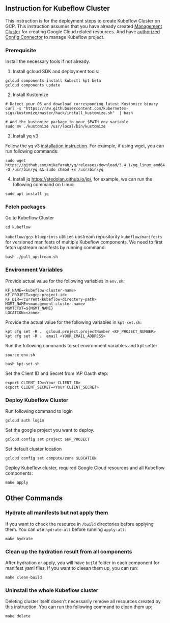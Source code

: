 ## Instruction for Kubeflow Cluster

This instruction is for the deployment steps to create Kubeflow Cluster on GCP. This instruction assumes that you have already created [Management Cluster](../management/README.md) for creating Google Cloud related resources. And have [authorized Config Connector](https://www.kubeflow.org/docs/distributions/gke/deploy/management-setup/#authorize-cloud-config-connector-for-each-managed-project) to manage Kubeflow project.

### Prerequisite


Install the necessary tools if not already.

1. Install gcloud SDK and deployment tools:

```
gcloud components install kubectl kpt beta
gcloud components update
```

2. Install Kustomize

```
# Detect your OS and download corresponding latest Kustomize binary
curl -s "https://raw.githubusercontent.com/kubernetes-sigs/kustomize/master/hack/install_kustomize.sh"  | bash

# Add the kustomize package to your $PATH env variable
sudo mv ./kustomize /usr/local/bin/kustomize
```

3. Install yq v3

Follow the yq v3 [installation instruction](https://github.com/mikefarah/yq#install). For example, if using wget, you can run following commands: 

```
sudo wget https://github.com/mikefarah/yq/releases/download/3.4.1/yq_linux_amd64 -O /usr/bin/yq && sudo chmod +x /usr/bin/yq
```

4. Install jq https://stedolan.github.io/jq/, for example, we can run the following command on Linux:

```
sudo apt install jq
```

### Fetch packages

Go to Kubeflow Cluster

```
cd kubeflow
```

`kubeflow/gcp-blueprints` utilizes upstream repositority `kubeflow/manifests` for versioned manifests of multiple Kubeflow components. We need to first fetch upstream manifests by running command:

```
bash ./pull_upstream.sh
```


### Environment Variables



Provide actual value for the following variables in `env.sh`:

```
KF_NAME=<kubeflow-cluster-name>
KF_PROJECT=<gcp-project-id>
KF_DIR=<current-kubeflow-directory-path>
MGMT_NAME=<management-cluster-name>
MGMTCTXT=${MGMT_NAME}
LOCATION=<zone>
```

Provide the actual value for the following variables in `kpt-set.sh`:

```
kpt cfg set -R .  gcloud.project.projectNumber <KF_PROJECT_NUMBER>
kpt cfg set -R .  email <YOUR_EMAIL_ADDRESS>
```

Run the following commands to set environment variables and kpt setter

```
source env.sh
```

```
bash kpt-set.sh
```

Set the Client ID and Secret from IAP Oauth step:

```
export CLIENT_ID=<Your CLIENT_ID>
export CLIENT_SECRET=<Your CLIENT_SECRET>
```

### Deploy Kubeflow Cluster


Run following command to login

```
gcloud auth login
```


Set the google project you want to deploy.
```
gcloud config set project $KF_PROJECT
```


Set default cluster location
```
gcloud config set compute/zone $LOCATION
```

Deploy Kubeflow cluster, required Google Cloud resources and all Kubeflow components:

```
make apply
```

## Other Commands


### Hydrate all manifests but not apply them

If you want to check the resource in `/build` directories before applying them. You can use `hydrate-all` before running `apply-all`:

```
make hydrate
```

### Clean up the hydration result from all components

After hydration or apply, you will have `build` folder in each component for manifest yaml files. If you want to cleean them up, you can run:

```
make clean-build
```

### Uninstall the whole Kubeflow cluster

Deleting cluster itself doesn't necessarily remove all resources created by this instruction. You can run the following command to clean them up:

```
make delete
```
